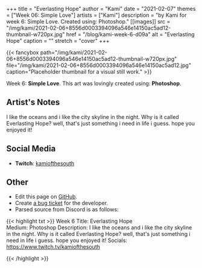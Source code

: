 +++
title =       "Everlasting Hope"
author =      "Kami"
date =        "2021-02-07"
themes =      ["Week 06: Simple Love"]
artists =     ["Kami"]
description = "by Kami for week 6: Simple Love. Created using: Photoshop."
[[images]]
      src = "/img/kami/2021-02-06+8556d0003394096a546e14150ac5ad12-thumbnail-w720px.jpg"
      href = "/blog/kami-week-6-d09a"
      alt = "Everlasting Hope"
      caption = ""
      stretch = "cover"
+++

{{< fancybox path="/img/kami/2021-02-06+8556d0003394096a546e14150ac5ad12-thumbnail-w720px.jpg" file="/img/kami/2021-02-06+8556d0003394096a546e14150ac5ad12.jpg" caption="Placeholder thumbnail for a visual still work." >}}


Week 6: **Simple Love**. This art was lovingly created using: **Photoshop**.

## Artist's Notes

I like the oceans and i like the city skyline in the night. Why is it called Everlasting Hope? well, that's just something i need in life i guess. hope you enjoyed it!

## Social Media

- **Twitch**: <a href='https://twitch.tv/kamiofthesouth' target='_blank'>kamiofthesouth</a>

## Other

- Edit this page on [GitHub](https://github.com/teaminkling/web-refresh/edit/main/content/blog/kami-week-6-d09a.md).
- Create [a bug ticket](https://github.com/teaminkling/web-refresh/issues/new?assignees=&labels=bug&template=problem-report.md&title=) for the developer.
- Parsed source from Discord is as follows:

{{< highlight txt >}}
Week 6
Title: Everlasting Hope                                                                                                                           
Medium: Photoshop
Description: I like the oceans and i like the city skyline in the night. Why is it called Everlasting Hope? well, that's just something i need in life i guess. hope you enjoyed it!
Socials: https://www.twitch.tv/kamiofthesouth


{{< /highlight >}}